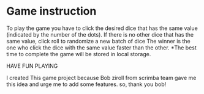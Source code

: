 # Game instruction
To play the game you have to click the desired dice that has the same value (indicated by the number of the dots).
If there is no other dice that has the same value, click roll to randomize a new batch of dice
The winner is the one who click the dice with the same value faster than the other.
*The best time to complete the game will be stored in local storage.

HAVE FUN PLAYING

I created This game project because Bob ziroll from scrimba team gave me this idea and urge me to add some features.
so, thank you bob! 